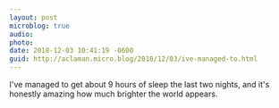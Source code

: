 ```yaml
---
layout: post
microblog: true
audio: 
photo: 
date: 2018-12-03 10:41:19 -0600
guid: http://aclaman.micro.blog/2018/12/03/ive-managed-to.html
---
```

I've managed to get about 9 hours of sleep the last two nights, and it's honestly amazing how much brighter the world appears.
